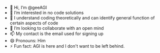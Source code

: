 - 👋 Hi, I’m @geeAGI
- 👀 I’m interested in no code solutions
- 🌱 I understand coding theoretically and can identify general function of certain aspects of code
- 💞️ I’m looking to collaborate with an open mind
- 📫 My contact is the email used for signing up
- 😄 Pronouns: Him
- ⚡ Fun fact: AGI is here and I don't want to be left behind.

<!---
geeAGI/geeAGI is a ✨ special ✨ repository because its `README.md` (this file) appears on your GitHub profile.
You can click the Preview link to take a look at your changes.
--->
